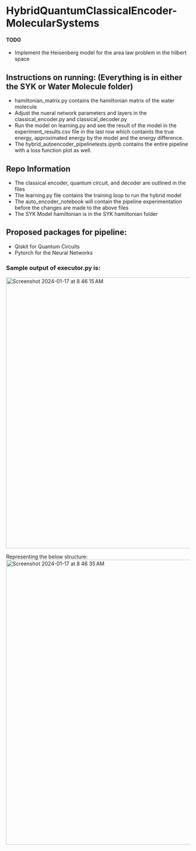 # HybridQuantumClassicalEncoder-MolecularSystems


#### TODO
- Implement the Heisenberg model for the area law problem in the hilbert space 


## Instructions on running: (Everything is in either the SYK or Water Molecule folder)
- hamiltonian_matrix.py contains the hamiltonian matrix of the water molecule
- Adjust the nueral network parameters and layers in the classical_encoder.py and classical_decoder.py 
- Run the model on learning.py and see the result of the model in the experiment_results.csv file in the last row which containts the true energy, approximated energy by the model and the energy difference.
- The hybrid_autoencoder_pipelinetests.ipynb contains the entire pipeline with a loss function plot as well.

## Repo Information
- The classical encoder, quantum circuit, and decoder are outlined in the files
- The learning.py file contains the training loop to run the hybrid model
- The auto_encoder_notebook will contain the pipeline experimentation before the changes are made to the above files
- The SYK Model hamiltonian is in the SYK hamiltonian folder

## Proposed packages for pipeline: 
- Qiskit for Quantum Circuits
- Pytorch for the Neural Networks


### Sample output of executor.py is:



<img width="741" alt="Screenshot 2024-01-17 at 8 46 15 AM" src="https://github.com/soundwaverohit/HybridQuantumClassicalEncoder-MolecularSystems/assets/30132476/186706eb-7f34-405e-85db-5d944144307a">




Representing the below structure: 
<img width="779" alt="Screenshot 2024-01-17 at 8 46 35 AM" src="https://github.com/soundwaverohit/HybridQuantumClassicalEncoder-MolecularSystems/assets/30132476/a526ed1e-4599-4302-9341-9e75786089dc">

